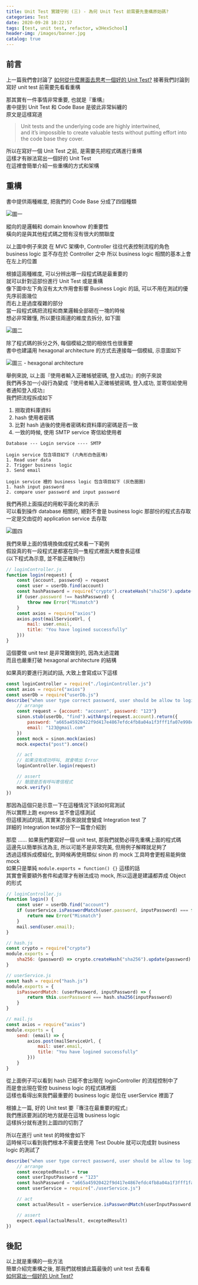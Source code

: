 ```yaml
---
title: Unit Test 實踐守則 (三) - 為何 Unit Test 前需要先重構原始碼? 
categories: Test
date: 2020-09-28 10:22:57
tags: [test, unit test, refactor, w3HexSchool]
header-img: /images/banner.jpg
catalog: true
---
```


## 前言

上一篇我們會討論了 [如何從什麼層面去思考一個好的 Unit Test?](/2020/09/21/unit-test-best-practice-part-2/)
接著我們討論到寫好 unit test 前需要先看看重構  

那其實有一件事情非常重要, 也就是『重構』  
書中提到 Unit Test 和 Code Base 是彼此非常糾纏的  
原文是這樣寫道  
> Unit tests and the underlying code are highly intertwined,  
> and it’s impossible to create valuable tests without putting effort into the code base they cover.

所以在寫好一個 Unit Test 之前, 是需要先把程式碼進行重構  
這樣才有辦法寫出一個好的 Unit Test  
在這裡會簡單介紹一些重構的方式和架構  

## 重構

書中提供兩種維度, 把我們的 Code Base 分成了四個種類  

![圖一](/images/unit-test/unit-test-best-practice-03.png)

縱向的是邏輯和 domain knowhow 的重要性  
橫向的是與其他程式碼之間有沒有很大的關聯度  

以上圖中例子來說
在 MVC 架構中, Controller 往往代表控制流程的角色
business logic 並不存在於 Controller 之中
所以 business logic 相關的基本上會在左上的位置

根據這兩種維度, 可以分辨出哪一段程式碼是最重要的  
就可以針對這部份進行 Unit Test 或是重構  
像下圖中左下角沒有太大作用會影響 Business Logic 的話, 可以不用在測試的優先序前面幾位  
而右上是過度複雜的部分  
當一段程式碼把流程和商業邏輯全部砸在一塊的時候  
想必非常難懂, 所以要往兩邊的維度去拆分, 如下圖  

![圖二](/images/unit-test/unit-test-best-practice-04.png)

除了程式碼的拆分之外, 每個模組之間的相依性也很重要  
書中也建議用 hexagonal architecture 的方式去連接每一個模組, 示意圖如下  

![圖三 - hexagonal architecture](/images/unit-test/unit-test-best-practice-05.png)

舉例來說, 以上面『使用者輸入正確帳號密碼, 登入成功』的例子來說  
我們再多加一小段行為變成『使用者輸入正確帳號密碼, 登入成功, 並寄信給使用者通知登入成功』  
我們把流程拆成如下  
1. 撈取資料庫資料
2. hash 使用者密碼
3. 比對 hash 過後的使用者密碼和資料庫的密碼是否一致
4. 一致的時候, 使用 SMTP service 寄信給使用者

```js=
Database --- Login service ---- SMTP

Login service 包含項目如下 (六角形白色區塊)
1. Read user data
2. Trigger business logic
3. Send email

Login service 裡的 business logic 包含項目如下 (灰色圈圈)
1. hash input password
2. compare user password and input password
```

我們再把上面描述的用較平面化來的表示  
可以看到操作 database 相關的, 絕對不會是 business logic 那部份的程式去存取  
一定是交由從的 application service 去存取  

![圖四](/images/unit-test/unit-test-best-practice-06.png)

我們來舉上面的情境換做成程式來看一下範例  
假設真的有一段程式是都塞在同一隻程式裡面大概會長這樣  
(以下程式為示意, 並不能正確執行)
```js
// loginController.js
function login(request) {
    const {account, password} = request
    const user = userDb.find(account)
    const hashPassword = require("crypto").createHash("sha256").update(password).digest("hex")
    if (user.password !== hashPassword) {
        throw new Error("Mismatch")
    }
    const axios = require("axios")
    axios.post(mailServiceUrl, {
        mail: user.email,
        title: "You have logined successfully"
    }))
}
```
這個要做 unit test 是非常難做到的, 因為太過混雜  
而且也嚴重打破 hexagonal architecture 的結構  

如果真的要進行測試的話, 大致上會寫成以下這樣  
```js
const loginController = require("./loginController.js")
const axios = require("axios")
const userDb = require("userDb.js")
describe("when user type correct password, user should be allow to login", () => {
    // arrange
    const request = {account: "account", password: "123"}
    sinon.stub(userDb, "find").withArgs(request.account).return({
        password: "a665a45920422f9d417e4867efdc4fb8a04a1f3fff1fa07e998e86f7f7a27ae3",
        email: "123@gmail.com"
    })
    const mock = sinon.mock(axios)
    mock.expects("post").once()

    // act
    // 如果沒有成功呼叫, 就會噴出 Error
    loginController.login(request)

    // assert
    // 驗證是否有呼叫寄信程式
    mock.verify()
})
```

那因為這個只是示意一下在這種情況下該如何寫測試  
所以實際上跑 express 並不會這樣測試  
但這樣測試的話, 其實某方面來說就會變成 Integration test 了  
詳細的 Integration test部分下一篇會介紹到  

那麼 ...... 如果我們要寫好一個 unit test, 那我們就勢必得先重構上面的程式碼  
這邊先以簡單拆法為主, 所以可能不是非常完美, 但用例子解釋就足夠了  
透過這樣拆成模組化, 到時候再使用類似 sinon 的 mock 工具時會更輕易能夠做 mock  
如果只是單純 `module.exports = function() {}` 這樣的話  
其實會需要額外套件和處理才有辦法成功 mock, 所以這邊是建議都弄成 Object 的形式  

```js
// loginController.js
function login() {
    const user = userDb.find("account")
    if (userService.isPasswordMatch(user.password, inputPassword) === false) {
        return new Error("Mismatch")
    }
    mail.send(user.email);
}

// hash.js
const crypto = require("crypto")
module.exports = {
    sha256: (password) => crypto.createHash("sha256").update(password).digest("hex") 
}

// userService.js
const hash = require("hash.js")
module.exports = {
    isPasswordMatch: (userPassword, inputPassword) => {
        return this.userPassword === hash.sha256(inputPassword)
    }
}

// mail.js
const axios = require("axios")
module.exports = {
    send: (email) => {
        axios.post(mailServiceUrl, {
            mail: user.email,
            title: "You have logined successfully"
        }))
    }
}
```

從上面例子可以看到 hash 已經不會出現在 loginController 的流程控制中了  
而是會出現在管控 business logic 的程式碼裡面  
這樣也看得出來我們最重要的 business logic 是位在 userService 裡面了  

根據上一篇, 好的 Unit test 要『專注在最重要的程式』  
我們應該要測試的地方就是在這塊 business logic  
這樣拆分就有達到上圖四的切割了  

所以在進行 unit test 的時候會如下  
這時候可以看到我們根本不需要去使用 Test Double 就可以完成對 business logic 的測試了  

```js
describe("when user type correct password, user should be allow to login", () => {
    // arrange
    const exceptedResult = true
    const userInputPassword = "123"
    const hashPassword = "a665a45920422f9d417e4867efdc4fb8a04a1f3fff1fa07e998e86f7f7a27ae3"
    const userService = require("./userService.js")

    // act
    const actualResult = userService.isPasswordMatch(userInputPassword, hashPassword)

    // assert
    expect.equal(actualResult, exceptedResult)
})
```

## 後記

以上就是重構的一些方法  
簡單介紹完重構之後, 那我們就根據此篇最後的 unit test 去看看  
[如何寫出一個好的 Unit Test? ](/2020/10/05/unit-test-best-practice-part-4/)